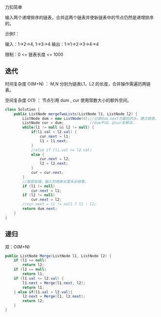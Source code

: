 力扣简单



输入两个递增排序的链表，合并这两个链表并使新链表中的节点仍然是递增排序的。



示例1：

输入：1->2->4, 1->3->4
输出：1->1->2->3->4->4

限制：0 <= 链表长度 <= 1000



## 迭代



时间复杂度 O(M+N) ： M,N 分别为链表L1，L2 的长度，合并操作需遍历两链表。

空间复杂度 O(1) ： 节点引用 dum , cur 使用常数大小的额外空间。

````java
class Solution {
    public ListNode mergeTwoLists(ListNode l1, ListNode l2) {
        ListNode dum = new ListNode(0);//记录dum.next为最后的头，建立链表。
        ListNode cur = dum;			   //dum不动，让cur去移动。
        while(l1 != null && l2 != null) {
            if(l1.val < l2.val) {
                cur.next = l1;
                l1 = l1.next;
            }
            //else if (l1.val >= l2.val)
            else {
                cur.next = l2;
                l2 = l2.next;
            }
            cur = cur.next;
        }
        //尾部处理，输入的两串长度未必相等。
        if (l1 != null)
        	cur.next = l1;
        if (l2 != null)
      		cur.next = l2;
        //cur.next = l1 != null ? l1 : l2;
        return dum.next;
    }
}
````



## 递归

双：O(M+N)

````java
public ListNode Merge(ListNode l1, ListNode l2) {
    if (l1 == null)
        return l2;
    if (l2 == null)
        return l1;
    if (l1.val <= l2.val) {
        l1.next = Merge(l1.next, l2);
        return l1;
    } else if(l1.val > l2.val){
        l2.next = Merge(l1, l2.next);
        return l2;
    }
}
````

